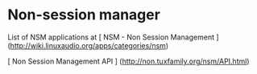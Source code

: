 #  Non-session manager 

List of NSM applications at
 [
	NSM - Non Session Management
      ] (http://wiki.linuxaudio.org/apps/categories/nsm)



 [
	   Non Session Management API
	] (http://non.tuxfamily.org/nsm/API.html)


